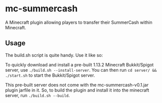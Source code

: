 # mc-summercash
A Minecraft plugin allowing players to transfer their SummerCash within Minecraft.

## Usage
The build.sh script is quite handy. Use it like so:

To quickly download and install a pre-built 1.13.2 Minecraft Bukkit/Spigot server, use
```./build.sh --install-server```.
You can then run ```cd server/ && ./start.sh``` to start the Bukkit/Spigot server.

This pre-built server does not come with the mc-summercash-v0.1.jar plugin jarfile in it. So, to build the plugin and install it into the minecraft server, run ```./build.sh --build```.
